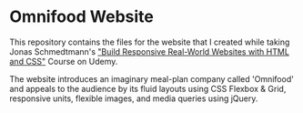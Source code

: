 # Omnifood Website
This repository contains the files for the website that I created while taking Jonas Schmedtmann's ["Build Responsive Real-World Websites with HTML and CSS"](https://www.udemy.com/course/design-and-develop-a-killer-website-with-html5-and-css3/?couponCode=ACCAGE0923) Course on Udemy.

The website introduces an imaginary meal-plan company called 'Omnifood' and appeals to the audience by its fluid layouts using CSS Flexbox & Grid, responsive units, flexible images, and media queries using jQuery.
